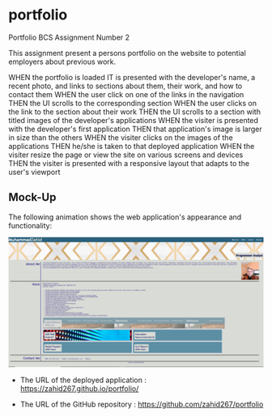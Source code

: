 # portfolio
Portfolio BCS Assignment Number 2

This assignment present a persons portfolio on the website to potential employers about previous work.

WHEN the portfolio is loaded
IT is presented with the developer's name, a recent photo, and links to sections about them, their work, and how to contact them
WHEN the user click on one of the links in the navigation
THEN the UI scrolls to the corresponding section
WHEN the user clicks on the link to the section about their work
THEN the UI scrolls to a section with titled images of the developer's applications
WHEN the visiter is presented with the developer's first application
THEN that application's image is larger in size than the others
WHEN the visiter clicks on the images of the applications
THEN he/she is taken to that deployed application
WHEN the visiter resize the page or view the site on various screens and devices
THEN the visiter is presented with a responsive layout that adapts to the user's viewport


## Mock-Up

The following animation shows the web application's appearance and functionality:

![portfolio screen-shot](./Assets/images/Screenshot_2021-03-03_162130.png)


* The URL of the deployed application : https://zahid267.github.io/portfolio/

* The URL of the GitHub repository : https://github.com/zahid267/portfolio